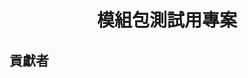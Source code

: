  <!-- markdownlint-configure-file {
  "MD033": false,
  "MD041": false,
  "MD051": false
} -->
<div align="center">

# 模組包測試用專案

</div>

## 貢獻者

<!-- readme contributors -->

